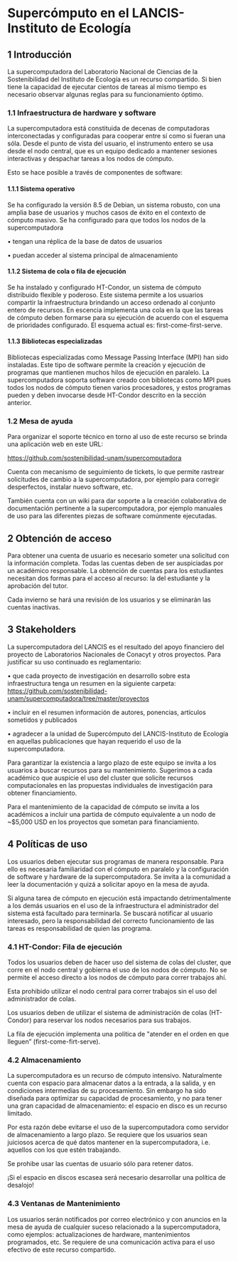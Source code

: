 # Supercómputo en el LANCIS-Instituto de Ecología

## 1 Introducción

La supercomputadora del Laboratorio Nacional de Ciencias de la 
Sostenibilidad del Instituto de Ecología es un recurso 
compartido. Si bien tiene la capacidad de ejecutar cientos de 
tareas al mismo tiempo es necesario observar algunas reglas para 
su funcionamiento óptimo. 

### 1.1 Infraestructura de hardware y software

La supercomputadora está constituida de decenas de computadoras 
interconectadas y configuradas para cooperar entre sí como si 
fueran una sóla. Desde el punto de vista del usuario, el 
instrumento entero se usa desde el nodo central, que es un equipo 
dedicado a mantener sesiones interactivas y despachar tareas a 
los nodos de cómputo.

Esto se hace posible a través de componentes de software: 

#### 1.1.1 Sistema operativo 

Se ha configurado la versión 8.5 de Debian, un sistema robusto, 
con una amplia base de usuarios y muchos casos de éxito en el 
contexto de cómputo masivo. Se ha configurado para que todos los 
nodos de la supercomputadora

• tengan una réplica de la base de datos de usuarios

• puedan acceder al sistema principal de almacenamiento

#### 1.1.2 Sistema de cola o fila de ejecución

Se ha instalado y configurado HT-Condor, un sistema de cómputo 
distribuido flexible y poderoso. Este sistema permite a los 
usuarios compartir la infraestructura brindando un acceso 
ordenado al conjunto entero de recursos. En escencia implementa 
una cola en la que las tareas de cómputo deben formarse para su 
ejecución de acuerdo con el esquema de prioridades configurado. 
El esquema actual es: first-come-first-serve.

#### 1.1.3 Bibliotecas especializadas

Bibliotecas especializadas como Message Passing Interface (MPI) 
han sido instaladas. Este tipo de software permite la creación y 
ejecución de programas que mantienen muchos hilos de ejecución en 
paralelo. La supercomputadora soporta software creado con 
bibliotecas como MPI pues todos los nodos de cómputo tienen 
varios procesadores, y estos programas pueden y deben invocarse 
desde HT-Condor descrito en la sección anterior.

### 1.2 Mesa de ayuda

Para organizar el soporte técnico en torno al uso de este recurso 
se brinda una aplicación web en este URL:

https://github.com/sostenibilidad-unam/supercomputadora

Cuenta con mecanismo de seguimiento de tickets, lo que permite 
rastrear solicitudes de cambio a la supercomputadora, por ejemplo 
para corregir desperfectos, instalar nuevo software, etc. 

También cuenta con un wiki para dar soporte a la creación 
colaborativa de documentación pertinente a la supercomputadora, 
por ejemplo manuales de uso para las diferentes piezas de 
software comúnmente ejecutadas.

## 2 Obtención de acceso

Para obtener una cuenta de usuario es necesario someter una 
solicitud con la información completa. Todas las cuentas deben de 
ser auspiciadas por un académico responsable. La obtención de 
cuentas para los estudiantes necesitan dos formas para el acceso 
al recurso: la del estudiante y la aprobación del tutor.

Cada invierno se hará una revisión de los usuarios y se 
eliminarán las cuentas inactivas.

## 3 Stakeholders

La supercomputadora del LANCIS es el resultado del apoyo 
financiero del proyecto de Laboratorios Nacionales de Conacyt y 
otros proyectos. Para justificar su uso continuado es 
reglamentario:

• que cada proyecto de investigación en desarrollo sobre esta 
  infraestructura tenga un resumen en la siguiente carpeta: 
  https://github.com/sostenibilidad-unam/supercomputadora/tree/master/proyectos

• incluir en el resumen información de autores, ponencias, 
  artículos sometidos y publicados

• agradecer a la unidad de Supercómputo del LANCIS-Instituto de 
  Ecología en aquellas publicaciones que hayan requerido el uso 
  de la supercomputadora.

Para garantizar la existencia a largo plazo de este equipo se 
invita a los usuarios a buscar recursos para su mantenimiento. 
Sugerimos a cada académico que auspicie el uso del cluster que 
solicite recursos computacionales en las propuestas individuales 
de investigación para obtener financiamiento.

Para el mantenimiento de la capacidad de cómputo se invita a los 
académicos a incluir una partida de cómputo equivalente a un nodo 
de ~$5,000 USD en los proyectos que sometan para financiamiento.

## 4 Políticas de uso

Los usuarios deben ejecutar sus programas de manera responsable. 
Para ello es necesaria familiaridad con el cómputo en paralelo y 
la configuración de software y hardware de la supercomputadora. 
Se invita a la comunidad a leer la documentación y quizá a 
solicitar apoyo en la mesa de ayuda.

Si alguna tarea de cómputo en ejecución está impactando 
detrimentalmente a los demás usuarios en el uso de la 
infraestructura el administrador del sistema está facultado para 
terminarla. Se buscará notificar al usuario interesado, pero la 
responsabilidad del correcto funcionamiento de las tareas es 
responsabilidad de quien las programa.

### 4.1 HT-Condor: Fila de ejecución

Todos los usuarios deben de hacer uso del sistema de colas del 
cluster, que corre en el nodo central y gobierna el uso de los 
nodos de cómputo. No se permite el acceso directo a los nodos de 
cómputo para correr trabajos ahí.

Esta prohibido utilizar el nodo central para correr trabajos sin 
el uso del administrador de colas.

Los usuarios deben de utilizar el sistema de administración de 
colas (HT-Condor) para reservar los nodos necesarios para sus 
trabajos. 

La fila de ejecución implementa una política de "atender en el 
orden en que lleguen” (first-come-firt-serve). 

### 4.2 Almacenamiento

La supercomputadora es un recurso de cómputo intensivo. 
Naturalmente cuenta con espacio para almacenar datos a la 
entrada, a la salida, y en condiciones intermedias de su 
procesamiento. Sin embargo ha sido diseñada para optimizar su 
capacidad de procesamiento, y no para tener una gran capacidad de 
almacenamiento: el espacio en disco es un recurso limitado.

Por esta razón debe evitarse el uso de la supercomputadora como 
servidor de almacenamiento a largo plazo. Se requiere que los 
usuarios sean juiciosos acerca de qué datos mantener en la 
supercomputadora, i.e. aquellos con los que estén trabajando.

Se prohibe usar las cuentas de usuario sólo para retener datos.

¡Si el espacio en discos escasea será necesario desarrollar una 
política de desalojo!

### 4.3 Ventanas de Mantenimiento

Los usuarios serán notificados por correo electrónico y con 
anuncios en la mesa de ayuda de cualquier suceso relacionado a la 
supercomputadora, como ejemplos: actualizaciones de hardware, 
mantenimientos programados, etc. Se requiere de una comunicación 
activa para el uso efectivo de este recurso compartido.

